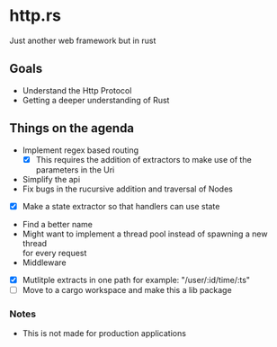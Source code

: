 # http.rs


Just another web framework but in rust

## Goals
* Understand the Http Protocol  
* Getting a deeper understanding of Rust  

## Things on the agenda  
* Implement regex based routing  
    *  [x] This requires the addition of extractors to make use of the parameters in the Uri  
* Simplify the api  
* Fix bugs in the rucursive addition and traversal of Nodes   
* [x] Make a state extractor so that handlers can use state  
* Find a better name  
* Might want to implement a thread pool instead of spawning a new thread  
for every request  
* Middleware  
* [x]  Mutlitple extracts in one path for example: "/user/:id/time/:ts"
*  [ ] Move to a cargo workspace and make this a lib package

### Notes
* This is not made for production applications
